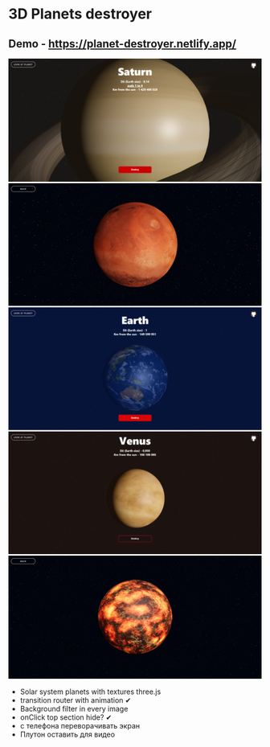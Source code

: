 # 3D Planets destroyer
## Demo - https://planet-destroyer.netlify.app/

<img src='1.png'>
<img src='2.png'>
<img src='3.png'>
<img src='4.png'>
<img src='5.png'>

<ul>
<li> Solar system planets with textures three.js 
<li> transition router with animation ✔
<li> Background filter in every image
<li> onClick top section hide? ✔
<li> с телефона переворачивать экран 


<li> Плутон оставить для видео
</ul>